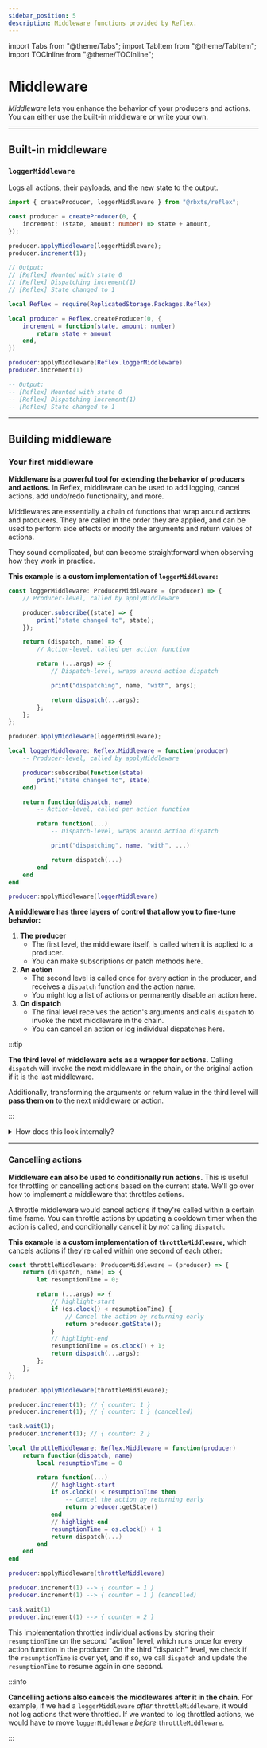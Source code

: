 ```yaml
---
sidebar_position: 5
description: Middleware functions provided by Reflex.
---
```


import Tabs from "@theme/Tabs";
import TabItem from "@theme/TabItem";
import TOCInline from "@theme/TOCInline";

# Middleware

_Middleware_ lets you enhance the behavior of your producers and actions. You can either use the built-in middleware or write your own.

<TOCInline toc={toc} />

---

## Built-in middleware

### `loggerMiddleware`

Logs all actions, their payloads, and the new state to the output.

<Tabs groupId="languages">
<TabItem value="TypeScript" default>

```ts
import { createProducer, loggerMiddleware } from "@rbxts/reflex";

const producer = createProducer(0, {
    increment: (state, amount: number) => state + amount,
});

producer.applyMiddleware(loggerMiddleware);
producer.increment(1);

// Output:
// [Reflex] Mounted with state 0
// [Reflex] Dispatching increment(1)
// [Reflex] State changed to 1
```

</TabItem>
<TabItem value="Luau">

```lua
local Reflex = require(ReplicatedStorage.Packages.Reflex)

local producer = Reflex.createProducer(0, {
    increment = function(state, amount: number)
        return state + amount
    end,
})

producer:applyMiddleware(Reflex.loggerMiddleware)
producer.increment(1)

-- Output:
-- [Reflex] Mounted with state 0
-- [Reflex] Dispatching increment(1)
-- [Reflex] State changed to 1
```

</TabItem>
</Tabs>

---

## Building middleware

### Your first middleware

**Middleware is a powerful tool for extending the behavior of producers and actions.** In Reflex, middleware can be used to add logging, cancel actions, add undo/redo functionality, and more.

Middlewares are essentially a chain of functions that wrap around actions and producers. They are called in the order they are applied, and can be used to perform side effects or modify the arguments and return values of actions.

They sound complicated, but can become straightforward when observing how they work in practice.

**This example is a custom implementation of `loggerMiddleware`:**

<Tabs groupId="languages">
<TabItem value="TypeScript" default>

```ts
const loggerMiddleware: ProducerMiddleware = (producer) => {
    // Producer-level, called by applyMiddleware

    producer.subscribe((state) => {
        print("state changed to", state);
    });

    return (dispatch, name) => {
        // Action-level, called per action function

        return (...args) => {
            // Dispatch-level, wraps around action dispatch

            print("dispatching", name, "with", args);

            return dispatch(...args);
        };
    };
};

producer.applyMiddleware(loggerMiddleware);
```

</TabItem>
<TabItem value="Luau">

```lua
local loggerMiddleware: Reflex.Middleware = function(producer)
    -- Producer-level, called by applyMiddleware

    producer:subscribe(function(state)
        print("state changed to", state)
    end)

    return function(dispatch, name)
        -- Action-level, called per action function

        return function(...)
            -- Dispatch-level, wraps around action dispatch

            print("dispatching", name, "with", ...)

            return dispatch(...)
        end
    end
end

producer:applyMiddleware(loggerMiddleware)
```

</TabItem>
</Tabs>

**A middleware has three layers of control that allow you to fine-tune behavior:**

1.  **The producer**
    -   The first level, the middleware itself, is called when it is applied to a producer.
    -   You can make subscriptions or patch methods here.
2.  **An action**
    -   The second level is called once for every action in the producer, and receives a `dispatch` function and the action name.
    -   You might log a list of actions or permanently disable an action here.
3.  **On dispatch**
    -   The final level receives the action's arguments and calls `dispatch` to invoke the next middleware in the chain.
    -   You can cancel an action or log individual dispatches here.

:::tip

**The third level of middleware acts as a wrapper for actions.** Calling `dispatch` will invoke the next middleware in the chain, or the original action if it is the last middleware.

Additionally, transforming the arguments or return value in the third level will **pass them on** to the next middleware or action.

:::

<details>
<summary>How does this look internally?</summary>

```ts
producer.applyMiddleware(firstMiddleware, secondMiddleware, thirdMiddleware);
```

```ts
// The first level is called once with the producer,
// and returns a function that will wrap actions
const firstWrapper = firstMiddleware(producer);
const secondWrapper = secondMiddleware(producer);
const thirdWrapper = thirdMiddleware(producer);

for (const [key, action] of actions) {
    // Action middlewares wrap around the original action,
    // each one receiving the next function in the chain:
    // first -> second -> third -> action
    actions[key] = thirdWrapper(secondWrapper(firstWrapper(action, key), key), key);
}

producer.increment(1);

// Dispatching increment now invokes the middleware chain:
// producer.increment -> first -> second -> third -> action, or
// producer.increment -> increment(third(second(first(1)))
```

</details>

---

### Cancelling actions

**Middleware can also be used to conditionally run actions.** This is useful for throttling or cancelling actions based on the current state. We'll go over how to implement a middleware that throttles actions.

A throttle middleware would cancel actions if they're called within a certain time frame. You can throttle actions by updating a cooldown timer when the action is called, and conditionally cancel it by _not_ calling `dispatch`.

**This example is a custom implementation of `throttleMiddleware`,** which cancels actions if they're called within one second of each other:

<Tabs groupId="languages">
<TabItem value="TypeScript" default>

```ts
const throttleMiddleware: ProducerMiddleware = (producer) => {
    return (dispatch, name) => {
        let resumptionTime = 0;

        return (...args) => {
            // highlight-start
            if (os.clock() < resumptionTime) {
                // Cancel the action by returning early
                return producer.getState();
            }
            // highlight-end
            resumptionTime = os.clock() + 1;
            return dispatch(...args);
        };
    };
};

producer.applyMiddleware(throttleMiddleware);

producer.increment(1); // { counter: 1 }
producer.increment(1); // { counter: 1 } (cancelled)

task.wait(1);
producer.increment(1); // { counter: 2 }
```

</TabItem>
<TabItem value="Luau">

```lua
local throttleMiddleware: Reflex.Middleware = function(producer)
    return function(dispatch, name)
        local resumptionTime = 0

        return function(...)
            // highlight-start
            if os.clock() < resumptionTime then
                -- Cancel the action by returning early
                return producer:getState()
            end
            // highlight-end
            resumptionTime = os.clock() + 1
            return dispatch(...)
        end
    end
end

producer:applyMiddleware(throttleMiddleware)

producer.increment(1) --> { counter = 1 }
producer.increment(1) --> { counter = 1 } (cancelled)

task.wait(1)
producer.increment(1) --> { counter = 2 }
```

</TabItem>
</Tabs>

This implementation throttles individual actions by storing their `resumptionTime` on the second "action" level, which runs once for every action function in the producer. On the third "dispatch" level, we check if the `resumptionTime` is over yet, and if so, we call `dispatch` and update the `resumptionTime` to resume again in one second.

:::info

**Cancelling actions also cancels the middlewares after it in the chain.** For example, if we had a `loggerMiddleware` _after_ `throttleMiddleware`, it would not log actions that were throttled. If we wanted to log throttled actions, we would have to move `loggerMiddleware` _before_ `throttleMiddleware`.

:::
